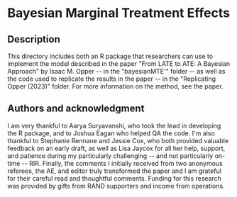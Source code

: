 # Bayesian Marginal Treatment Effects

## Description
This directory includes both an R package that researchers can use to implement the model described in the paper "From LATE to ATE: A Bayesian Approach" by Isaac M. Opper -- in the "bayesianMTE'" folder -- as well as the code used to replicate the results in the paper -- in the "Replicating Opper (2023)" folder. For more information on the method, see the paper.

## Authors and acknowledgment
I am very thankful to Aarya Suryavanshi, who took the lead in developing the R package, and to Joshua Eagan who helped QA the code. I'm also thankful to Stephanie Rennane and Jessie Cox, who both provided valuable feedback on an early draft, as well as Lisa Jaycox for all her help, support, and patience during my particularly challenging -- and not particularly on-time -- RIR. Finally, the comments I initially received from two anonymous referees, the AE, and editor truly transformed the paper and I am grateful for their careful read and thoughtful comments. Funding for this research was provided by gifts from RAND supporters and income from operations.

